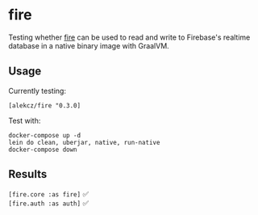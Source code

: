 # fire

Testing whether [fire](https://github.com/alekcz/fire) can be used to read and write to Firebase's realtime database in a native binary image with GraalVM.

## Usage

Currently testing:

    [alekcz/fire "0.3.0]

Test with:

    docker-compose up -d
    lein do clean, uberjar, native, run-native
    docker-compose down 

## Results
`[fire.core :as fire]` :white_check_mark:  
`[fire.auth :as auth]` :white_check_mark:  
